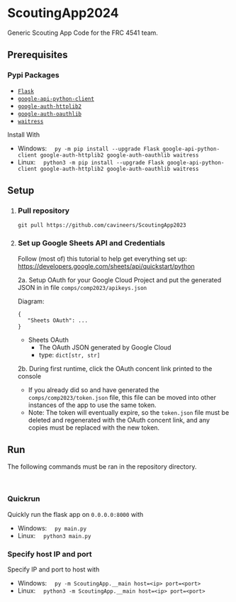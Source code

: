 # ScoutingApp2024
Generic Scouting App Code for the FRC 4541 team.


## Prerequisites
### Pypi Packages
- [`Flask`](https://pypi.org/project/Flask)
- [`google-api-python-client`](https://pypi.org/project/google-api-python-client)
- [`google-auth-httplib2`](https://pypi.org/project/google-auth-httplib2)
- [`google-auth-oauthlib`](https://pypi.org/project/google-auth-oauthlib)
- [`waitress`](https://pypi.org/project/waitress)

Install With
- Windows:  &emsp;`py -m pip install --upgrade Flask google-api-python-client google-auth-httplib2 google-auth-oauthlib waitress`
- Linux: &emsp;`python3 -m pip install --upgrade Flask google-api-python-client google-auth-httplib2 google-auth-oauthlib waitress`

## Setup
1. ### Pull repository
   `git pull https://github.com/cavineers/ScoutingApp2023`
2. ### Set up Google Sheets API and Credentials
   Follow (most of) this tutorial to help get everything set up: https://developers.google.com/sheets/api/quickstart/python

   2a. Setup OAuth for your Google Cloud Project and put the generated JSON in in file `comps/comp2023/apikeys.json`

      Diagram:
      ```
      {
         "Sheets OAuth": ...
      }
      ```
      - Sheets OAuth
          - The OAuth JSON generated by Google Cloud
          - type: `dict[str, str]`

   2b. During first runtime, click the OAuth concent link printed to the console
      - If you already did so and have generated the `comps/comp2023/token.json` file, this file can be moved into other instances of the app to use the same token.
      - Note: The token will eventually expire, so the `token.json` file must be deleted and regenerated with the OAuth concent link, and any copies must be replaced with the new token.

## Run
The following commands must be ran in the repository directory.

<br>

### Quickrun
Quickly run the flask app on `0.0.0.0:8000` with
- Windows:  &emsp;`py main.py`
- Linux: &emsp;`python3 main.py`

### Specify host IP and port
Specify IP and port to host with
- Windows:  &emsp;`py -m ScoutingApp.__main host=<ip> port=<port>`
- Linux: &emsp;`python3 -m ScoutingApp.__main host=<ip> port=<port>`

